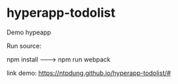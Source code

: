 # hyperapp-todolist
Demo hypeapp 

Run source: 

npm install ---> npm run webpack  

link demo: https://ntpdung.github.io/hyperapp-todolist/#


